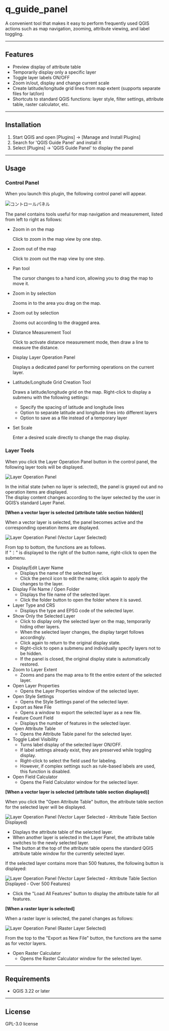 # q_guide_panel
A convenient tool that makes it easy to perform frequently used QGIS actions such as map navigation, zooming, attribute viewing, and label toggling.


---

## Features
 
- Preview display of attribute table
- Temporarily display only a specific layer
- Toggle layer labels ON/OFF  
- Zoom in/out, display and change current scale  
- Create latitude/longitude grid lines from map extent (supports separate files for lat/lon)  
- Shortcuts to standard QGIS functions: layer style, filter settings, attribute table, raster calculator, etc.

---

## Installation

1. Start QGIS and open [Plugins] → [Manage and Install Plugins]  
2. Search for 'QGIS Guide Panel' and install it  
3. Select [Plugins] → 'QGIS Guide Panel' to display the panel

---

## Usage

### Control Panel

When you launch this plugin, the following control panel will appear.

![コントロールパネル](./docs/images/en/control_panel.png)

The panel contains tools useful for map navigation and measurement, listed from left to right as follows:

- Zoom in on the map

	Click to zoom in the map view by one step.
    
- Zoom out of the map
    
	Click to zoom out the map view by one step.
    
- Pan tool
    
	The cursor changes to a hand icon, allowing you to drag the map to move it.
    
- Zoom in by selection
    
	Zooms in to the area you drag on the map.
    
- Zoom out by selection
    
	Zooms out according to the dragged area.

- Distance Measurement Tool
    
	Click to activate distance measurement mode, then draw a line to measure the distance.
    
- Display Layer Operation Panel
    
	Displays a dedicated panel for performing operations on the current layer.
    
- Latitude/Longitude Grid Creation Tool
    
	Draws a latitude/longitude grid on the map. Right-click to display a submenu with the following settings:    
	- Specify the spacing of latitude and longitude lines
	- Option to separate latitude and longitude lines into different layers
	- Option to save as a file instead of a temporary layer

- Set Scale
    
	Enter a desired scale directly to change the map display.
    

### Layer Tools

When you click the Layer Operation Panel button in the control panel, the following layer tools will be displayed.

![Layer Operation Panel](./docs/images/en/layer_panel.png)

In the initial state (when no layer is selected), the panel is grayed out and no operation items are displayed.  
The display content changes according to the layer selected by the user in QGIS’s standard Layer Panel.

**[When a vector layer is selected (attribute table section hidden)]**

When a vector layer is selected, the panel becomes active and the corresponding operation items are displayed.

![Layer Operation Panel (Vector Layer Selected)](./docs/images/en/layer_panel_vector.png)

From top to bottom, the functions are as follows.  
If "⋮" is displayed to the right of the button name, right-click to open the submenu.

- Display/Edit Layer Name  
    - Displays the name of the selected layer.  
    - Click the pencil icon to edit the name; click again to apply the changes to the layer.
- Display File Name / Open Folder  
    - Displays the file name of the selected layer.  
    - Click the folder button to open the folder where it is saved.
- Layer Type and CRS  
    - Displays the type and EPSG code of the selected layer.
- Show Only the Selected Layer  
    - Click to display only the selected layer on the map, temporarily hiding other layers.  
    - When the selected layer changes, the display target follows accordingly.  
    - Click again to return to the original display state.  
    - Right-click to open a submenu and individually specify layers not to be hidden.  
    - If the panel is closed, the original display state is automatically restored.
- Zoom to Layer Extent  
    - Zooms and pans the map area to fit the entire extent of the selected layer.
- Open Layer Properties  
    - Opens the Layer Properties window of the selected layer.
- Open Style Settings  
    - Opens the Style Settings panel of the selected layer.
- Export as New File  
    - Opens a window to export the selected layer as a new file.
- Feature Count Field  
    - Displays the number of features in the selected layer.
- Open Attribute Table  
    - Opens the Attribute Table panel for the selected layer.
- Toggle Label Visibility  
    - Turns label display of the selected layer ON/OFF.  
    - If label settings already exist, they are preserved while toggling display.  
    - Right-click to select the field used for labeling.  
    - However, if complex settings such as rule-based labels are used, this function is disabled.
- Open Field Calculator  
    - Opens the Field Calculator window for the selected layer.

**[When a vector layer is selected (attribute table section displayed)]**

When you click the "Open Attribute Table" button, the attribute table section for the selected layer will be displayed.

![Layer Operation Panel (Vector Layer Selected - Attribute Table Section Displayed)](./docs/images/en/layer_panel_vector_attrtable.png)

- Displays the attribute table of the selected layer.  
- When another layer is selected in the Layer Panel, the attribute table switches to the newly selected layer.  
- The button at the top of the attribute table opens the standard QGIS attribute table window for the currently selected layer.

If the selected layer contains more than 500 features, the following button is displayed:

![Layer Operation Panel (Vector Layer Selected - Attribute Table Section Displayed - Over 500 Features)](./docs/images/en/layer_panel_vector_attrtable_over_500.png)

- Click the "Load All Features" button to display the attribute table for all features.

**[When a raster layer is selected]**

When a raster layer is selected, the panel changes as follows:

![Layer Operation Panel (Raster Layer Selected)](./docs/images/en/layer_panel_raster.png)

From the top to the "Export as New File" button, the functions are the same as for vector layers.

- Open Raster Calculator  
    - Opens the Raster Calculator window for the selected layer.

---

## Requirements

- QGIS 3.22 or later  

---

## License

GPL-3.0 license
